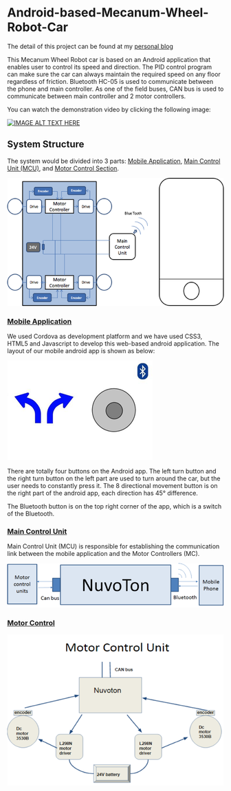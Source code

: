 # Android-based-Mecanum-Wheel-Robot-Car

The detail of this project can be found at my [personal blog](http://aaronguan.com/mecanum_wheel_robot.html) 

This Mecanum Wheel Robot car is based on an Android application that enables user to control its speed and direction. The PID control program can make sure the car can always maintain the required speed on any floor regardless of friction. Bluetooth HC-05 is used to communicate between the phone and main controller. As one of the field buses, CAN bus is used to communicate between main controller and 2 motor controllers.

You can watch the demonstration video by clicking the following image:

[![IMAGE ALT TEXT HERE](https://img.youtube.com/vi/ALZCfhjqnJk/0.jpg)](https://www.youtube.com/watch?v=ALZCfhjqnJk)

## System Structure

The system would be divided into 3 parts: [Mobile Application](https://github.com/aaronzguan/Android-based-Mecanum-Wheel-Robot-Car/tree/master/Android_App), [Main Control Unit (MCU)](https://github.com/aaronzguan/Android-based-Mecanum-Wheel-Robot-Car/blob/master/MainController.c), and [Motor Control Section](https://github.com/aaronzguan/Android-based-Mecanum-Wheel-Robot-Car/blob/master/MotorController.c).

![image](https://github.com/aaronzguan/Android-based-Mecanum-Wheel-Robot-Car/blob/master/images/structure.png)

### [Mobile Application](https://github.com/aaronzguan/Android-based-Mecanum-Wheel-Robot-Car/tree/master/Android_App)

We used Cordova as development platform and we have used CSS3, HTML5 and Javascript to develop this web-based android application. The layout of our mobile android app is shown as below:

![image](https://github.com/aaronzguan/Android-based-Mecanum-Wheel-Robot-Car/blob/master/images/mobileapp.png)

There are totally four buttons on the Android app. The left turn button and the right turn button on the left part are used to turn around the car, but the user needs to constantly press it. The 8 directional movement button is on the right part of the android app, each direction has 45° difference.

The Bluetooth button is on the top right corner of the app, which is a switch of the Bluetooth.

### [Main Control Unit](https://github.com/aaronzguan/Android-based-Mecanum-Wheel-Robot-Car/blob/master/MainController.c)

Main Control Unit (MCU) is responsible for establishing the communication link between the mobile application and the Motor Controllers (MC). 

![image](https://github.com/aaronzguan/Android-based-Mecanum-Wheel-Robot-Car/blob/master/images/communication.png)

### [Motor Control](https://github.com/aaronzguan/Android-based-Mecanum-Wheel-Robot-Car/blob/master/MotorController.c)

![image](https://github.com/aaronzguan/Android-based-Mecanum-Wheel-Robot-Car/blob/master/images/motor.png)


